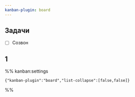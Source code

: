 ```yaml
---
kanban-plugin: board
---
```


## Задачи

- [ ] Созвон


## 1





%% kanban:settings
```
{"kanban-plugin":"board","list-collapse":[false,false]}
```
%%
